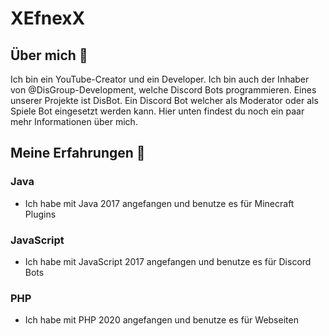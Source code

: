 # XEfnexX

## Über mich 📜
Ich bin ein YouTube-Creator und ein Developer.
Ich bin auch der Inhaber von @DisGroup-Development, welche Discord Bots programmieren.
Eines unserer Projekte ist DisBot.
Ein Discord Bot welcher als Moderator oder als Spiele Bot eingesetzt werden kann.
Hier unten findest du noch ein paar mehr Informationen über mich.

## Meine Erfahrungen 🧪
### Java
  - Ich habe mit Java 2017 angefangen und benutze es für Minecraft Plugins
### JavaScript
  - Ich habe mit JavaScript 2017 angefangen und benutze es für Discord Bots
### PHP
  - Ich habe mit PHP 2020 angefangen und benutze es für Webseiten

